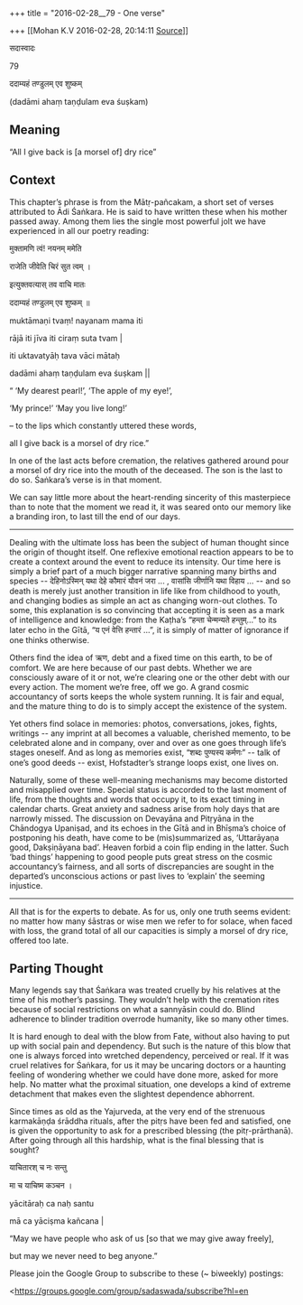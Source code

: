 +++
title = "2016-02-28__79 - One verse"

+++
[[Mohan K.V	2016-02-28, 20:14:11 [Source](https://groups.google.com/g/sadaswada/c/-MG0pMmtxGk)]]



सदास्वादः

79

  

ददाम्यहं तण्डुलम् एव शुष्कम्

(dadāmi ahaṃ taṇḍulam eva śuṣkam)

  
  

## Meaning

  

“All I give back is \[a morsel of\] dry rice”

  

## Context

  

This chapter’s phrase is from the Mātṛ-pañcakam, a short set of verses attributed to Ādi Śaṅkara. He is said to have written these when his mother passed away. Among them lies the single most powerful jolt we have experienced in all our poetry reading:

  

मुक्तामणि त्वं! नयनम् ममेति

राजेति जीवेति चिरं सुत त्वम् ।

इत्युक्तवत्यास् तव वाचि मातः

ददाम्यहं तण्डुलम् एव शुष्कम् ॥

muktāmaṇi tvaṃ! nayanam mama iti

rājā iti jīva iti ciraṃ suta tvam \|

iti uktavatyāḥ tava vāci mātaḥ

dadāmi ahaṃ taṇḍulam eva śuṣkam \|\|

  

“ ‘My dearest pearl!’, ‘The apple of my eye!’,

‘My prince!’ ‘May you live long!’

– to the lips which constantly uttered these words,

all I give back is a morsel of dry rice.”

  

In one of the last acts before cremation, the relatives gathered around pour a morsel of dry rice into the mouth of the deceased. The son is the last to do so. Śaṅkara’s verse is in that moment.

  

We can say little more about the heart-rending sincerity of this masterpiece than to note that the moment we read it, it was seared onto our memory like a branding iron, to last till the end of our days.

  


_________


  

Dealing with the ultimate loss has been the subject of human thought since the origin of thought itself. One reflexive emotional reaction appears to be to create a context around the event to reduce its intensity. Our time here is simply a brief part of a much bigger narrative spanning many births and species -- देहिनोऽस्मिन् यथा देहे कौमारं यौवनं जरा ... , वासांसि जीर्णानि यथा विहाय … -- and so death is merely just another transition in life like from childhood to youth, and changing bodies as simple an act as changing worn-out clothes. To some, this explanation is so convincing that accepting it is seen as a mark of intelligence and knowledge: from the Kaṭha’s “हन्ता चेन्मन्यते हन्तुम्…”
to its later echo in the Gītā, “य एनं वेत्ति हन्तारं …”, it is simply of matter of ignorance if one thinks otherwise.

  

Others find the idea of ऋण, debt and a fixed time on this earth, to be of comfort. We are here because of our past debts. Whether we are consciously aware of it or not, we’re clearing one or the other debt with our every action. The moment we’re free, off we go. A grand cosmic accountancy of sorts keeps the whole system running. It is fair and equal, and the mature thing to do is to simply accept the existence of the system.

  

Yet others find solace in memories: photos, conversations, jokes, fights, writings -- any imprint at all becomes a valuable, cherished memento, to be celebrated alone and in company, over and over as one goes through life’s stages oneself. And as long as memories exist, “शब्दः पुण्यस्य कर्मणः” -- talk of one’s good deeds -- exist, Hofstadter’s strange loops exist, one lives on.

  

Naturally, some of these well-meaning mechanisms may become distorted and misapplied over time. Special status is accorded to the last moment of life, from the thoughts and words that occupy it, to its exact timing in calendar charts. Great anxiety and sadness arise from holy days that are narrowly missed. The discussion on Devayāna and Pitṛyāna in the Chāndogya Upaniṣad, and its echoes in the Gītā and in Bhīṣma’s choice of postponing his death, have come to be (mis)summarized as, ‘Uttarāyaṇa good, Dakṣiṇāyana bad’. Heaven forbid a coin flip ending in the latter. Such ‘bad things’ happening to good people puts great stress on the cosmic accountancy’s fairness, and all sorts of discrepancies are sought in the departed’s unconscious actions or past lives to ‘explain’ the seeming injustice.

  


_________


  

All that is for the experts to debate. As for us, only one truth seems evident: no matter how many śāstras or wise men we refer to for solace, when faced with loss, the grand total of all our capacities is simply a morsel of dry rice, offered too late.

  

## Parting Thought

  

Many legends say that Śaṅkara was treated cruelly by his relatives at the time of his mother’s passing. They wouldn’t help with the cremation rites because of social restrictions on what a sannyāsin could do. Blind adherence to blinder tradition overrode humanity, like so many other times.

  

It is hard enough to deal with the blow from Fate, without also having to put up with social pain and dependency. But such is the nature of this blow that one is always forced into wretched dependency, perceived or real. If it was cruel relatives for Śaṅkara, for us it may be uncaring doctors or a haunting feeling of wondering whether we could have done more, asked for more help. No matter what the proximal situation, one develops a kind of extreme detachment that makes even the slightest dependence abhorrent.

  

Since times as old as the Yajurveda, at the very end of the strenuous karmakāṇḍa śrāddha rituals, after the pitṛs have been fed and satisfied, one is given the opportunity to ask for a prescribed blessing (the pitṛ-prārthanā). After going through all this hardship, what is the final blessing that is sought?

  

याचितारश् च नः सन्तु

मा च याचिष्म कञ्चन ।

yācitāraḥ ca naḥ santu

mā ca yāciṣma kañcana \|

  

“May we have people who ask of us \[so that we may give away freely\],

but may we never need to beg anyone.”

  

Please join the Google Group to subscribe to these (\~ biweekly) postings:[](https://groups.google.com/group/sadaswada/subscribe?hl=en)

<https://groups.google.com/group/sadaswada/subscribe?hl=en 

  

